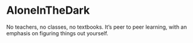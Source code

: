 # AloneInTheDark
No teachers, no classes, no textbooks. It’s peer to peer learning, with an emphasis on figuring things out yourself.
